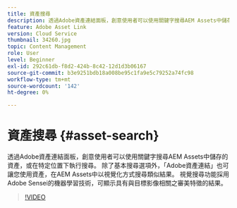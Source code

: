 ```yaml
---
title: 資產搜尋
description: 透過Adobe資產連結面板，創意使用者可以使用關鍵字搜尋AEM Assets中儲存的資產，或在特定位置下執行搜尋。 除了基本搜尋選項外，「Adobe資產連結」也可讓您使用資產，在AEM Assets中以視覺化方式搜尋類似結果。 視覺搜尋功能採用Adobe Sensei的機器學習技術，可顯示具有與目標影像相關之審美特徵的結果。
feature: Adobe Asset Link
version: Cloud Service
thumbnail: 34260.jpg
topic: Content Management
role: User
level: Beginner
exl-id: 292c61db-f8d2-424b-8c42-12d1d3b06167
source-git-commit: b3e9251bdb18a008be95c1fa9e5c79252a74fc98
workflow-type: tm+mt
source-wordcount: '142'
ht-degree: 0%

---
```


# 資產搜尋 {#asset-search}

透過Adobe資產連結面板，創意使用者可以使用關鍵字搜尋AEM Assets中儲存的資產，或在特定位置下執行搜尋。 除了基本搜尋選項外，「Adobe資產連結」也可讓您使用資產，在AEM Assets中以視覺化方式搜尋類似結果。 視覺搜尋功能採用Adobe Sensei的機器學習技術，可顯示具有與目標影像相關之審美特徵的結果。

>[!VIDEO](https://video.tv.adobe.com/v/34260?quality=12&learn=on)
